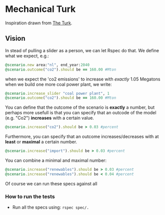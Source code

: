 # Mechanical Turk

Inspiration drawn from [The Turk](http://en.wikipedia.org/wiki/The_Turk).

## Vision

In stead of pulling a slider as a person, we can let Rspec do that. We define
what we expect, e.g.: 

````ruby
@scenario.new area:"nl", end_year:2040
@scenario.outcome("co2").should be == 160.00 #Mton
````

when we expect the 'co2 emissions' to increase with 
*exactly* 1.05 Megatons when we build one more coal power plant, we write:

````ruby
@scenario.increase_slider "coal power plant", 1
@scenario.outcome("co2").should be == 160.00 #Mton
````

You can define that the outcome of the scenario is **exactly** a number, but 
perhaps more usefull is that you can specify that an outcode of the model 
(e.g. "Co2") **increases** with a certain value.

````ruby
@scenario.increase("co2").should be > 0.03 #percent
````

Furthermore, you can specify that an outcome increases/decreases with at 
**least** or **maximal** a certain number.

````ruby
@scenario.increase("import").should be > 0.03 #percent
````

You can combine a minimal and maximal number:

````ruby
@scenario.increase("renewables").should be > 0.03 #percent
@scenario.increase("renewables").should be < 0.04 #percent
````

Of course we can run these specs against all

### How to run the tests

* Run all the specs using: `rspec spec/.`
